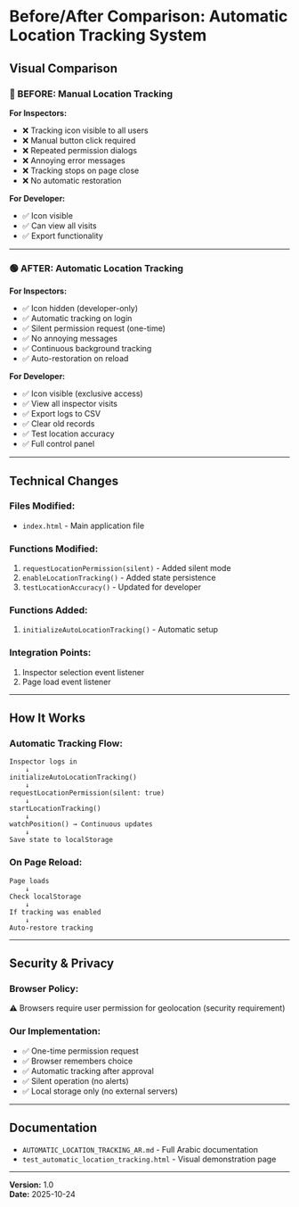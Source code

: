 # Before/After Comparison: Automatic Location Tracking System

## Visual Comparison

### 🔴 BEFORE: Manual Location Tracking

**For Inspectors:**
- ❌ Tracking icon visible to all users
- ❌ Manual button click required  
- ❌ Repeated permission dialogs
- ❌ Annoying error messages
- ❌ Tracking stops on page close
- ❌ No automatic restoration

**For Developer:**
- ✅ Icon visible
- ✅ Can view all visits
- ✅ Export functionality

---

### 🟢 AFTER: Automatic Location Tracking

**For Inspectors:**
- ✅ Icon hidden (developer-only)
- ✅ Automatic tracking on login
- ✅ Silent permission request (one-time)
- ✅ No annoying messages
- ✅ Continuous background tracking
- ✅ Auto-restoration on reload

**For Developer:**
- ✅ Icon visible (exclusive access)
- ✅ View all inspector visits
- ✅ Export logs to CSV
- ✅ Clear old records
- ✅ Test location accuracy
- ✅ Full control panel

---

## Technical Changes

### Files Modified:
- `index.html` - Main application file

### Functions Modified:
1. `requestLocationPermission(silent)` - Added silent mode
2. `enableLocationTracking()` - Added state persistence
3. `testLocationAccuracy()` - Updated for developer

### Functions Added:
1. `initializeAutoLocationTracking()` - Automatic setup

### Integration Points:
1. Inspector selection event listener
2. Page load event listener

---

## How It Works

### Automatic Tracking Flow:
```
Inspector logs in
    ↓
initializeAutoLocationTracking()
    ↓
requestLocationPermission(silent: true)
    ↓
startLocationTracking()
    ↓
watchPosition() → Continuous updates
    ↓
Save state to localStorage
```

### On Page Reload:
```
Page loads
    ↓
Check localStorage
    ↓
If tracking was enabled
    ↓
Auto-restore tracking
```

---

## Security & Privacy

### Browser Policy:
⚠️ Browsers require user permission for geolocation (security requirement)

### Our Implementation:
- ✅ One-time permission request
- ✅ Browser remembers choice
- ✅ Automatic tracking after approval
- ✅ Silent operation (no alerts)
- ✅ Local storage only (no external servers)

---

## Documentation

- `AUTOMATIC_LOCATION_TRACKING_AR.md` - Full Arabic documentation
- `test_automatic_location_tracking.html` - Visual demonstration page

---

**Version:** 1.0  
**Date:** 2025-10-24

